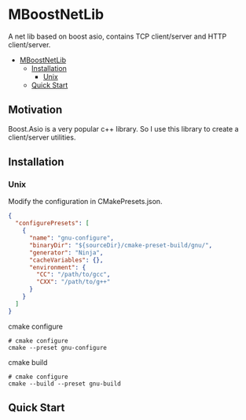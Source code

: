 # MBoostNetLib

A net lib based on boost asio, contains TCP client/server and HTTP client/server.

- [MBoostNetLib](#mboostnetlib)
    - [Installation](#installation)
        - [Unix](#unix)
    - [Quick Start](#quick-start)

## Motivation

Boost.Asio is a very popular c++ library. So I use this library to create a client/server utilities.

## Installation

### Unix

Modify the configuration in CMakePresets.json.

```json
{
  "configurePresets": [
    {
      "name": "gnu-configure",
      "binaryDir": "${sourceDir}/cmake-preset-build/gnu/",
      "generator": "Ninja",
      "cacheVariables": {},
      "environment": {
        "CC": "/path/to/gcc",
        "CXX": "/path/to/g++"
      }
    }
  ]
}
```

cmake configure

```shell
# cmake configure
cmake --preset gnu-configure
```

cmake build

```shell
# cmake configure
cmake --build --preset gnu-build
```

## Quick Start


